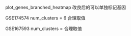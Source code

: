 plot_genes_branched_heatmap 改良后的可以单独标记基因

GSE174574 num_clusters = 6 合理取值

GSE167593 num_clusters =  合理取值
 
